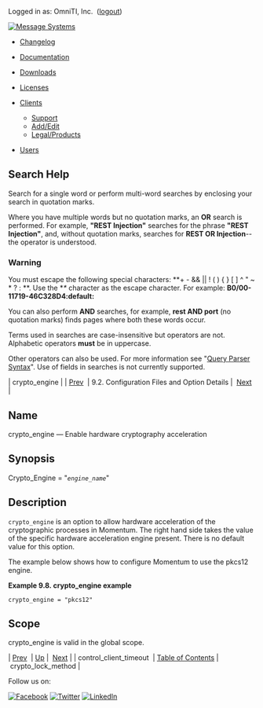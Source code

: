 Logged in as: OmniTI, Inc.  ([logout](https://support.messagesystems.com/logout.php))

[![Message Systems](https://support.messagesystems.com/images/ms-white205.png)](https://support.messagesystems.com/start.php) 

*   [Changelog](https://support.messagesystems.com/start.php?show=changelog)
*   [Documentation](https://support.messagesystems.com/docs/)
*   [Downloads](https://support.messagesystems.com/start.php)

*   [Licenses](https://support.messagesystems.com/license_summary.php)
*   <a href="">Clients</a>
    *   [Support](https://support.messagesystems.com/cs.php)
    *   [Add/Edit](https://support.messagesystems.com/edit_client.php)
    *   [Legal/Products](https://support.messagesystems.com/edit_products.php)
*   [Users](https://support.messagesystems.com/edit_customer.php)

## Search Help

Search for a single word or perform multi-word searches by enclosing your search in quotation marks.

Where you have multiple words but no quotation marks, an **OR** search is performed. For example, **"REST Injection"** searches for the phrase **"REST Injection"**, and, without quotation marks, searches for **REST OR Injection**--the operator is understood.

### Warning

You must escape the following special characters: **+ - && || ! ( ) { } [ ] ^ " ~ * ? : \**. Use the **\** character as the escape character. For example: **B0/00-11719-46C328D4\:default\:**

You can also perform **AND** searches, for example, **rest AND port** (no quotation marks) finds pages where both these words occur.

Terms used in searches are case-insensitive but operators are not. Alphabetic operators **must** be in uppercase.

Other operators can also be used. For more information see "[Query Parser Syntax](https://lucene.apache.org/core/old_versioned_docs/versions/3_0_0/queryparsersyntax.html)". Use of fields in searches is not currently supported.

| crypto_engine |
| [Prev](conf.ref.control_client_timeout.php)  | 9.2. Configuration Files and Option Details |  [Next](conf.ref.crypto_lock_method.php) |

<a name="conf.ref.crypto_engine"></a>
## Name

crypto_engine — Enable hardware cryptography acceleration

## Synopsis

Crypto_Engine = "*`engine_name`*"

<a name="idp8718944"></a>
## Description

`crypto_engine` is an option to allow hardware acceleration of the cryptographic processes in Momentum. The right hand side takes the value of the specific hardware acceleration engine present. There is no default value for this option.

The example below shows how to configure Momentum to use the pkcs12 engine.

<a name="example.crypto_engine"></a>

**Example 9.8. crypto_engine example**

`crypto_engine = "pkcs12"`
<a name="idp8724048"></a>
## Scope

crypto_engine is valid in the global scope.

| [Prev](conf.ref.control_client_timeout.php)  | [Up](conf.ref.files.php) |  [Next](conf.ref.crypto_lock_method.php) |
| control_client_timeout  | [Table of Contents](index.php) |  crypto_lock_method |

Follow us on:

[![Facebook](https://support.messagesystems.com/images/icon-facebook.png)](http://www.facebook.com/messagesystems) [![Twitter](https://support.messagesystems.com/images/icon-twitter.png)](http://twitter.com/#!/MessageSystems) [![LinkedIn](https://support.messagesystems.com/images/icon-linkedin.png)](http://www.linkedin.com/company/message-systems)